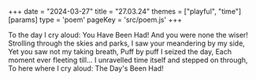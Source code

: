 +++
date = "2024-03-27"
title = "27.03.24"
themes = ["playful", "time"]
[params]
  type = 'poem'
  pageKey = 'src/poem.js'
+++

To the day I cry aloud:
You Have Been Had!
And you were none the wiser!
Strolling through the skies and parks,
I saw your meandering by my side,
Yet you saw not my taking breath,
Puff by puff I seized the day,
Each moment ever fleeting till...
I unravelled time itself and stepped on through,
To here where I cry aloud:
The Day's Been Had!

